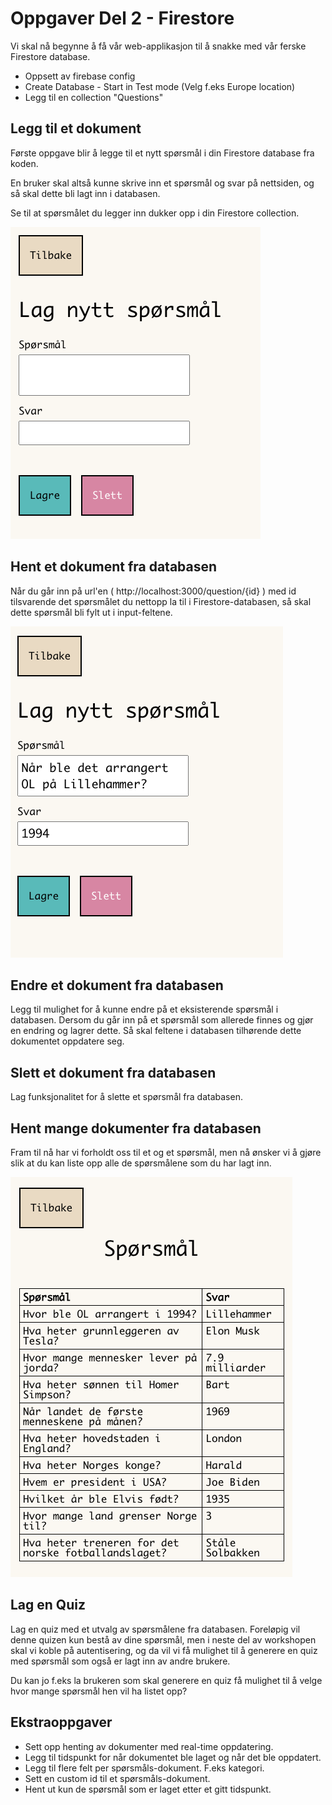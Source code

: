 # Oppgaver Del 2 - Firestore

Vi skal nå begynne å få vår web-applikasjon til å snakke med vår ferske Firestore database.

- Oppsett av firebase config
- Create Database - Start in Test mode (Velg f.eks Europe location)
- Legg til en collection "Questions"

## Legg til et dokument

Første oppgave blir å legge til et nytt spørsmål i din Firestore database fra koden.

En bruker skal altså kunne skrive inn et spørsmål og svar på nettsiden, og så skal dette bli lagt inn i databasen.

Se til at spørsmålet du legger inn dukker opp i din Firestore collection.

![Legg til spørsmål](/resources/createQuestion.png)

## Hent et dokument fra databasen

Når du går inn på url'en ( http://localhost:3000/question/{id} ) med id tilsvarende det spørsmålet du nettopp la til i Firestore-databasen, så skal dette spørsmål bli fylt ut i input-feltene.

![Legg til spørsmål](/resources/editQuestion.png)

## Endre et dokument fra databasen

Legg til mulighet for å kunne endre på et eksisterende spørsmål i databasen. Dersom du går inn på et spørsmål som allerede finnes og gjør en endring og lagrer dette. Så skal feltene i databasen tilhørende dette dokumentet oppdatere seg.

## Slett et dokument fra databasen

Lag funksjonalitet for å slette et spørsmål fra databasen.

## Hent mange dokumenter fra databasen

Fram til nå har vi forholdt oss til et og et spørsmål, men nå ønsker vi å gjøre slik at du kan liste opp alle de spørsmålene som du har lagt inn.

![Legg til spørsmål](/resources/getQuestions.png)

## Lag en Quiz

Lag en quiz med et utvalg av spørsmålene fra databasen. Foreløpig vil denne quizen kun bestå av dine spørsmål, men i neste del av workshopen skal vi koble på autentisering, og da vil vi få mulighet til å generere en quiz med spørsmål som også er lagt inn av andre brukere.

Du kan jo f.eks la brukeren som skal generere en quiz få mulighet til å velge hvor mange spørsmål hen vil ha listet opp?

## Ekstraoppgaver

- Sett opp henting av dokumenter med real-time oppdatering.
- Legg til tidspunkt for når dokumentet ble laget og når det ble oppdatert.
- Legg til flere felt per spørsmåls-dokument. F.eks kategori.
- Sett en custom id til et spørsmåls-dokument.
- Hent ut kun de spørsmål som er laget etter et gitt tidspunkt.

